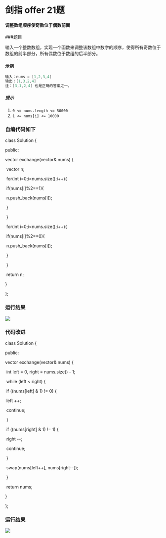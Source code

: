 # 剑指 offer 21题

#### 调整数组顺序使奇数位于偶数前面

###题目

输入一个整数数组，实现一个函数来调整该数组中数字的顺序，使得所有奇数位于数组的前半部分，所有偶数位于数组的后半部分。

#### 示例

```C++
输入：nums = [1,2,3,4]
输出：[1,3,2,4]
注：[3,1,2,4] 也是正确的答案之一。
```

##### 提示

1. `0 <= nums.length <= 50000`
2. `1 <= nums[i] <= 10000`

### 自编代码如下

class Solution {

public:

  vector<int> exchange(vector<int>& nums) {

​    vector<int> n;

​    for(int i=0;i<nums.size();i++){

​      if(nums[i]%2==1){

​        n.push_back(nums[i]);

​      }

​    }

​    for(int i=0;i<nums.size();i++){

​    if(nums[i]%2==0){

​      n.push_back(nums[i]);

​    }

​    }

​    return n;

  }

};

### 运行结果

![](C:\Users\11855\Desktop\截图.JPG)

### 代码改进

class Solution {

public:

  vector<int> exchange(vector<int>& nums) {

​    int left = 0, right = nums.size() - 1;

​    while (left < right) {

​      if ((nums[left] & 1) != 0) {

​        left ++;

​        continue;

​      }

​      if ((nums[right] & 1) != 1) {

​        right --;

​        continue;

​      }

​      swap(nums[left++], nums[right--]);

​    }

​    return nums;

  }

};

### 运行结果

![](C:\Users\11855\Desktop\2.JPG)



